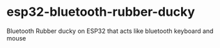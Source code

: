 # esp32-bluetooth-rubber-ducky
Bluetooth Rubber ducky on ESP32 that acts like bluetooth keyboard and mouse

